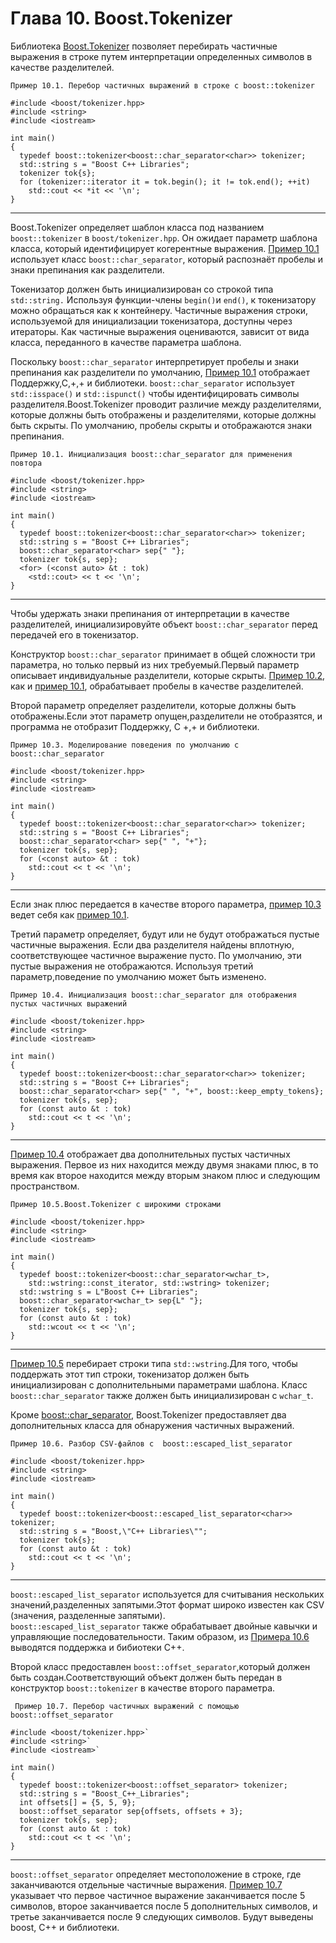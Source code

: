 # Глава 10. Boost.Tokenizer
Библиотека [Boost.Tokenizer](http://www.boost.org/doc/libs/1_62_0/libs/tokenizer/) позволяет перебирать частичные выражения в строке путем интерпретации определенных символов в качестве разделителей.
```
Пример 10.1. Перебор частичных выражений в строке с boost::tokenizer
```
```
#include <boost/tokenizer.hpp> 
#include <string>  
#include <iostream>  

int main()  
{  
  typedef boost::tokenizer<boost::char_separator<char>> tokenizer;  
  std::string s = "Boost C++ Libraries";  
  tokenizer tok{s};  
  for (tokenizer::iterator it = tok.begin(); it != tok.end(); ++it)  
    std::cout << *it << '\n';  
}  
```

---
Boost.Tokenizer определяет шаблон класса под названием  `boost::tokenizer` в `boost/tokenizer.hpp`. Он ожидает параметр шаблона класса, который идентифицирует когерентные выражения. [Пример 10.1](http://theboostcpplibraries.com/boost.tokenizer#ex.tokenizer_01/ "Пример 10.1. Перебор частичных выражений в строке с boost::tokenizer") использует класс `boost::char_separator`, который 
распознаёт пробелы и знаки препинания как разделители.

Токенизатор должен быть инициализирован со строкой типа  `std::string.` Используя функции-члены `begin()`и `end()`, к токенизатору можно обращаться как к контейнеру. Частичные выражения строки, используемой для инициализации токенизатора, доступны через итераторы. Как частичные выражения оцениваются, зависит от вида класса, переданного в качестве параметра шаблона.

Поскольку `boost::char_separator`  интерпретирует пробелы и знаки препинания как разделители по умолчанию, [Пример 10.1](http://theboostcpplibraries.com/boost.tokenizer#ex.tokenizer_01/ "Перебор частичных выражений в строке с boost::tokenizer") отображает Поддержку,С,+,+ и библиотеки.  `boost::char_separator` использует `std::isspace()` и `std::ispunct()` чтобы идентифицировать символы разделителя.Boost.Tokenizer проводит различие между разделителями, которые должны быть отображены и разделителями, которые должны быть скрыты. По умолчанию, пробелы скрыты и отображаются знаки препинания.
```
Пример 10.1. Инициализация boost::char_separator для применения повтора
```
```
#include <boost/tokenizer.hpp>  
#include <string>  
#include <iostream>  

int main()  
{  
  typedef boost::tokenizer<boost::char_separator<char>> tokenizer;  
  std::string s = "Boost C++ Libraries";  
  boost::char_separator<char> sep{" "};  
  tokenizer tok{s, sep};  
  <for> (<const auto> &t : tok)  
    <std::cout> << t << '\n';  
}
```

---
Чтобы удержать знаки препинания от интерпретации в качестве разделителей, инициализировуйте объект `boost::char_separator`  перед передачей его в токенизатор.

Конструктор  `boost::char_separator` принимает в общей сложности три параметра, но только первый из них требуемый.Первый параметр описывает индивидуальные разделители, которые скрыты. [Пример 10.2](http://theboostcpplibraries.com/boost.tokenizer#ex.tokenizer_02/ "Пример 10.1. Инициализация boost::char_separator для применения повтора"), как и [пример 10.1](http://theboostcpplibraries.com/boost.tokenizer#ex.tokenizer_01/ "Пример 10.1. Перебор частичных выражений в строке с boost::tokenizer"), обрабатывает пробелы в качестве разделителей.

Второй параметр определяет разделители, которые должны быть отображены.Если этот параметр опущен,разделители не отобразятся, и программа не отобразит Поддержку, C +,+ и библиотеки.
```
Пример 10.3. Моделирование поведения по умолчанию с  boost::char_separator
```
```
#include <boost/tokenizer.hpp>  
#include <string>  
#include <iostream>  

int main()  
{  
  typedef boost::tokenizer<boost::char_separator<char>> tokenizer;  
  std::string s = "Boost C++ Libraries";  
  boost::char_separator<char> sep{" ", "+"};  
  tokenizer tok{s, sep};  
  for (<const auto> &t : tok)  
    std::cout << t << '\n';  
}
```

---
Если знак плюс передается в качестве второго параметра, [пример 10.3](http://theboostcpplibraries.com/boost.tokenizer#ex.tokenizer_03/ "Пример 10.3. Моделирование поведения по умолчанию с  boost::char_separator") ведет себя как  [пример 10.1](http://theboostcpplibraries.com/boost.tokenizer#ex.tokenizer_01/ "Пример 10.1. Инициализация boost::char_separator для применения повтора").

Третий параметр определяет, будут или не  будут отображаться пустые частичные выражения. Если два разделителя найдены вплотную, соответствующее частичное выражение пусто. По умолчанию, эти пустые выражения не отображаются. Используя третий параметр,поведение по умолчанию может быть изменено.
```
Пример 10.4. Инициализация boost::char_separator для отображения пустых частичных выражений
```
```
#include <boost/tokenizer.hpp>  
#include <string>  
#include <iostream>  

int main()  
{  
  typedef boost::tokenizer<boost::char_separator<char>> tokenizer;  
  std::string s = "Boost C++ Libraries";  
  boost::char_separator<char> sep{" ", "+", boost::keep_empty_tokens};  
  tokenizer tok{s, sep};  
  for (const auto &t : tok)  
    std::cout << t << '\n';  
}
```

---
[Пример 10.4](http://theboostcpplibraries.com/boost.tokenizer#ex.tokenizer_04/ "Пример 10.4. Инициализация `boost::char_separator` для отображения пустых частичных выражений") отображает два дополнительных пустых частичных выражения. Первое из них находится между двумя знаками плюс, в то время как второе находится между вторым знаком плюс и следующим пространством.

```
Пример 10.5.Boost.Tokenizer с широкими строками
```
```
#include <boost/tokenizer.hpp>  
#include <string>  
#include <iostream>  

int main()  
{  
  typedef boost::tokenizer<boost::char_separator<wchar_t>,  
    std::wstring::const_iterator, std::wstring> tokenizer;  
  std::wstring s = L"Boost C++ Libraries";  
  boost::char_separator<wchar_t> sep{L" "};  
  tokenizer tok{s, sep};  
  for (const auto &t : tok)  
    std::wcout << t << '\n';  
}
```

---
[Пример 10.5](http://theboostcpplibraries.com/boost.tokenizer#ex.tokenizer_05/ "Пример 10.5.Boost.Tokenizer с широкими строками") перебирает строки типа  `std::wstring`.Для того, чтобы поддержать этот тип строки, токенизатор должен быть инициализирован с дополнительными параметрами шаблона. Класс `boost::char_separator` также должен быть инициализирован с `wchar_t`.

Кроме <boost::char_separator>, Boost.Tokenizer предоставляет два дополнительных класса для обнаружения частичных выражений.
```
Пример 10.6. Разбор CSV-файлов с  boost::escaped_list_separator
```
```
#include <boost/tokenizer.hpp>  
#include <string>  
#include <iostream>  

int main()  
{  
  typedef boost::tokenizer<boost::escaped_list_separator<char>> tokenizer;  
  std::string s = "Boost,\"C++ Libraries\"";  
  tokenizer tok{s};  
  for (const auto &t : tok)  
    std::cout << t << '\n';  
}
```

---
`boost::escaped_list_separator` используется для считывания нескольких значений,разделенных запятыми.Этот формат широко известен как CSV (значения, разделенные запятыми).  
`boost::escaped_list_separator` также обрабатывает двойные кавычки и управляющие последовательности. Таким образом, из [Примера 10.6](http://theboostcpplibraries.com/boost.tokenizer#ex.tokenizer_06/ "Пример 10.6. Разбор CSV-файлов с  boost::escaped_list_separator") выводятся поддержка и бибиотеки С++.

Второй класс предоставлен `boost::offset_separator`,который должен быть создан.Соответствующий объект должен быть передан в конструктор `boost::tokenizer` в качестве второго параметра.
```
 Пример 10.7. Перебор частичных выражений с помощью boost::offset_separator
```
```
#include <boost/tokenizer.hpp>`  
#include <string>`  
#include <iostream>`  

int main()  
{  
  typedef boost::tokenizer<boost::offset_separator> tokenizer;  
  std::string s = "Boost_C++_Libraries";  
  int offsets[] = {5, 5, 9};  
  boost::offset_separator sep{offsets, offsets + 3};  
  tokenizer tok{s, sep};  
  for (const auto &t : tok)  
    std::cout << t << '\n';  
}
```

---
`boost::offset_separator` определяет местоположение в строке, где заканчиваются отдельные частичные выражения. [Пример 10.7](http://theboostcpplibraries.com/boost.tokenizer#ex.tokenizer_07/ " Пример 10.7. Перебор частичных выражений с помощью boost::offset_separator") указывает что первое частичное выражение заканчивается после 5 символов, второе заканчивается после 5 дополнительных символов, и третье заканчивается после 9 следующих символов. Будут выведены boost, С++ и библиотеки.




